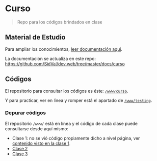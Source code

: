 # Curso

>Repo para los códigos brindados en clase

## Material de Estudio

Para ampliar los conocimientos, [leer documentación aquí](https://sidval.github.io/dev.web/#/).

La documentación se actualiza en este repo: https://github.com/SidVal/dev.web/tree/master/docs/curso

## Códigos

El repositorio para consultar los códigos es éste: [`/www/curso`](https://github.com/SidVal/www/tree/master/curso).

Y para practicar, ver en línea y romper está el apartado de [`/www/testing`](https://github.com/SidVal/www/tree/master/testing).

### Depurar códigos

El repositorio `/www/` está en línea y el código de cada clase puede consultarse desde aquí mismo:

* Clase 1: no se vió código propiamente dicho a nivel página, ver [contenido visto en la clase 1](https://sidval.github.io/dev.web/#/).
* [Clase 2](https://sidval.github.io/www/curso/c2)
* [Clase 3](https://sidval.github.io/www/curso/c3)

<!--//
* [Clase 4](https://sidval.github.io/www/curso/c4)
* [Clase 5](https://sidval.github.io/www/curso/c5)
* [Clase 6](https://sidval.github.io/www/curso/c6)
* [Clase 7](https://sidval.github.io/www/curso/c7)
* [Clase 8](https://sidval.github.io/www/curso/c8)
//-->
